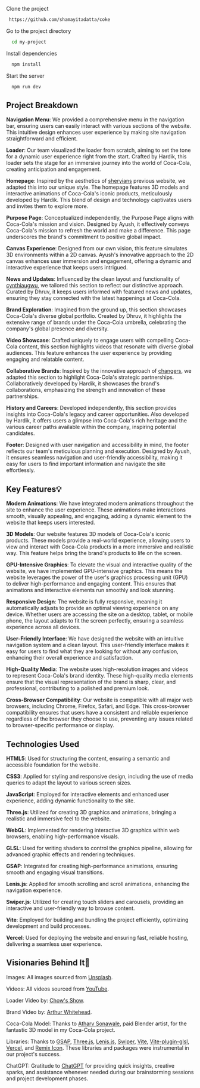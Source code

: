 

Clone the project

```bash
 https://github.com/shamayitadatta/coke
```

Go to the project directory

```bash
  cd my-project
```

Install dependencies

```bash
  npm install
```

Start the server

```bash
  npm run dev
```


## Project Breakdown

**Navigation Menu**: 
We provided a comprehensive menu in the navigation bar, ensuring users can easily interact with various sections of the website. This intuitive design enhances user experience by making site navigation straightforward and efficient.

**Loader**: Our team visualized the loader from scratch, aiming to set the tone for a dynamic user experience right from the start. Crafted by Hardik, this loader sets the stage for an immersive journey into the world of Coca-Cola, creating anticipation and engagement.

**Homepage**:  Inspired by the aesthetics of [sheryians](https://sheryians.com/) previous website, we adapted this into our unique style. The homepage features 3D models and interactive animations of Coca-Cola's iconic products, meticulously developed by Hardik. This blend of design and technology captivates users and invites them to explore more.

**Purpose Page**: Conceptualized independently, the Purpose Page aligns with Coca-Cola's mission and vision. Designed by Ayush, it effectively conveys Coca-Cola's mission to refresh the world and make a difference. This page underscores the brand's commitment to positive global impact.

**Canvas Experience**: Designed from our own vision, this feature simulates 3D environments within a 2D canvas. Ayush's innovative approach to the 2D canvas enhances user immersion and engagement, offering a dynamic and interactive experience that keeps users intrigued.

**News and Updates**: Influenced by the clean layout and functionality of [cynthiaugwu](https://cynthiaugwu.com/), we tailored this section to reflect our distinctive approach. Curated by Dhruv, it keeps users informed with featured news and updates, ensuring they stay connected with the latest happenings at Coca-Cola.

**Brand Exploration**: Imagined from the ground up, this section showcases Coca-Cola's diverse global portfolio. Created by Dhruv, it highlights the extensive range of brands under the Coca-Cola umbrella, celebrating the company's global presence and diversity.

**Video Showcase**: Crafted uniquely to engage users with compelling Coca-Cola content, this section highlights videos that resonate with diverse global audiences. This feature enhances the user experience by providing engaging and relatable content.

**Collaborative Brands**: Inspired by the innovative approach of [changers](https://changers.studio), we adapted this section to highlight Coca-Cola's strategic partnerships. Collaboratively developed by Hardik, it showcases the brand's collaborations, emphasizing the strength and innovation of these partnerships.

**History and Careers**: Developed independently, this section provides insights into Coca-Cola's legacy and career opportunities. Also developed by Hardik, it offers users a glimpse into Coca-Cola's rich heritage and the various career paths available within the company, inspiring potential candidates.

**Footer**: Designed with user navigation and accessibility in mind, the footer reflects our team's meticulous planning and execution. Designed by Ayush, it ensures seamless navigation and user-friendly accessibility, making it easy for users to find important information and navigate the site effortlessly.
## Key Features💡

**Modern Animations**: We have integrated modern animations throughout the site to enhance the user experience. These animations make interactions smooth, visually appealing, and engaging, adding a dynamic element to the website that keeps users interested.

**3D Models**: Our website features 3D models of Coca-Cola's iconic products. These models provide a real-world experience, allowing users to view and interact with Coca-Cola products in a more immersive and realistic way. This feature helps bring the brand's products to life on the screen.

**GPU-Intensive Graphics**: To elevate the visual and interactive quality of the website, we have implemented GPU-intensive graphics. This means the website leverages the power of the user's graphics processing unit (GPU) to deliver high-performance and engaging content. This ensures that animations and interactive elements run smoothly and look stunning.

**Responsive Design**: The website is fully responsive, meaning it automatically adjusts to provide an optimal viewing experience on any device. Whether users are accessing the site on a desktop, tablet, or mobile phone, the layout adapts to fit the screen perfectly, ensuring a seamless experience across all devices.

**User-Friendly Interface**: We have designed the website with an intuitive navigation system and a clean layout. This user-friendly interface makes it easy for users to find what they are looking for without any confusion, enhancing their overall experience and satisfaction.

**High-Quality Media**: The website uses high-resolution images and videos to represent Coca-Cola's brand identity. These high-quality media elements ensure that the visual representation of the brand is sharp, clear, and professional, contributing to a polished and premium look.

**Cross-Browser Compatibility**: Our website is compatible with all major web browsers, including Chrome, Firefox, Safari, and Edge. This cross-browser compatibility ensures that users have a consistent and reliable experience regardless of the browser they choose to use, preventing any issues related to browser-specific performance or display.

##  Technologies Used

**HTML5**: Used for structuring the content, ensuring a semantic and accessible foundation for the website.

**CSS3**: Applied for styling and responsive design, including the use of media queries to adapt the layout to various screen sizes.

**JavaScript**: Employed for interactive elements and enhanced user experience, adding dynamic functionality to the site.

**Three.js**: Utilized for creating 3D graphics and animations, bringing a realistic and immersive feel to the website.

**WebGL**: Implemented for rendering interactive 3D graphics within web browsers, enabling high-performance visuals.

**GLSL**: Used for writing shaders to control the graphics pipeline, allowing for advanced graphic effects and rendering techniques.

**GSAP**: Integrated for creating high-performance animations, ensuring smooth and engaging visual transitions.

**Lenis.js**: Applied for smooth scrolling and scroll animations, enhancing the navigation experience.

**Swiper.js**: Utilized for creating touch sliders and carousels, providing an interactive and user-friendly way to browse content.

**Vite**: Employed for building and bundling the project efficiently, optimizing development and build processes.

**Vercel**: Used for deploying the website and ensuring fast, reliable hosting, delivering a seamless user experience.
## Visionaries Behind It💫



Images: All images sourced from [Unsplash](https://unsplash.com/).

Videos: All videos sourced from [YouTube](https://www.youtube.com/).

Loader Video by: [Chow's Show](https://www.youtube.com/watch?v=s3p5jIgIGSg).

Brand Video by: [Arthur Whitehead](https://www.youtube.com/@ArthurWhitehead).

Coca-Cola Model: Thanks to [Atharv Sonawale](https://www.linkedin.com/in/atharvsonawale/),  paid Blender artist, for the fantastic 3D model in my Coca-Cola project.

Libraries: Thanks to [GSAP](https://gsap.com/), [Three.js](https://threejs.org/), [Lenis.js](https://lenis.darkroom.engineering/), [Swiper](https://swiperjs.com/), [Vite](https://vitejs.dev/), [Vite-plugin-glsl](https://github.com/UstymUkhman/vite-plugin-glsl), [Vercel](https://vercel.com/), and [Remix Icon](https://remixicon.com/). These libraries and packages were instrumental in our project's success.


ChatGPT:
Gratitude to [ChatGPT](https://chat.openai.com/) for providing quick insights, creative sparks, and assistance whenever needed during our brainstorming sessions and project development phases.


